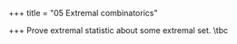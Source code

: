 +++
title = "05 Extremal combinatorics"

+++
Prove extremal statistic about some extremal set. \tbc

